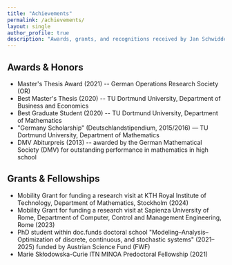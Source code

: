 ```yaml
---
title: "Achievements"
permalink: /achievements/
layout: single
author_profile: true
description: "Awards, grants, and recognitions received by Jan Schwiddessen."
---
```


## Awards & Honors

- Master's Thesis Award (2021) -- German Operations Research Society (OR)
- Best Master's Thesis (2020) -- TU Dortmund University, Department of Business and Economics
- Best Graduate Student (2020) -- TU Dortmund University, Department of Mathematics
- "Germany Scholarship" (Deutschlandstipendium, 2015/2016) — TU Dortmund University, Department of Mathematics
- DMV Abiturpreis (2013) -- awarded by the German Mathematical Society (DMV) for outstanding performance in mathematics in high school

## Grants & Fellowships

- Mobility Grant for funding a research visit at KTH Royal Institute of Technology, Department of Mathematics, Stockholm (2024)
- Mobility Grant for funding a research visit at Sapienza University of Rome, Department of Computer, Control and Management Engineering, Rome (2023)
- PhD student within doc.funds doctoral school "Modeling–Analysis–Optimization of discrete, continuous, and stochastic systems" (2021–2025) funded by Austrian Science Fund (FWF)
- Marie Skłodowska-Curie ITN MINOA Predoctoral Fellowship (2021)

